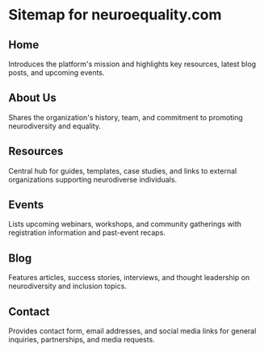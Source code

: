 # Sitemap for neuroequality.com

## Home
Introduces the platform's mission and highlights key resources, latest blog posts, and upcoming events.

## About Us
Shares the organization's history, team, and commitment to promoting neurodiversity and equality.

## Resources
Central hub for guides, templates, case studies, and links to external organizations supporting neurodiverse individuals.

## Events
Lists upcoming webinars, workshops, and community gatherings with registration information and past-event recaps.

## Blog
Features articles, success stories, interviews, and thought leadership on neurodiversity and inclusion topics.

## Contact
Provides contact form, email addresses, and social media links for general inquiries, partnerships, and media requests.
